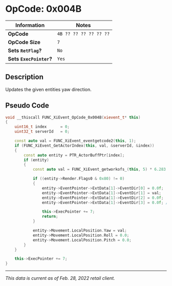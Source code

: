 # OpCode: 0x004B

| Information               | Notes |
|---                        |---    |
| **OpCode**                | `4B ?? ?? ?? ?? ?? ??` |
| **OpCode Size**           | `7`   |
| **Sets `RetFlag`?**       | `No`  |
| **Sets `ExecPointer`?**   | `Yes` |

## Description

Updates the given entities yaw direction.

## Pseudo Code

```cpp
void __thiscall FUNC_XiEvent_OpCode_0x004B(xievent_t* this)
{
    uint16_t index      = 0;
    uint32_t serverId   = 0;

    const auto val = FUNC_XiEvent_eventgetcode2(this, 1);
    if (FUNC_XiEvent_GetActorIndex(this, val, &serverId, &index))
    {
        const auto entity = PTR_ActorBuffPtr[index];
        if (entity)
        {
            const auto val = FUNC_XiEvent_getworkofs_(this, 5) * 6.283 * 0.00024414062;

            if ((entity->Render.Flags0 & 0x80) != 0)
            {
                entity->EventPointer->ExtData[1]->EventDir[0] = 0.0f;
                entity->EventPointer->ExtData[1]->EventDir[1] = val;
                entity->EventPointer->ExtData[1]->EventDir[2] = 0.0f;
                entity->EventPointer->ExtData[1]->EventDir[3] = 0.0f; // Possibly wrong..

                this->ExecPointer += 7;
                return;
            }

            entity->Movement.LocalPosition.Yaw = val;
            entity->Movement.LocalPosition.Roll = 0.0;
            entity->Movement.LocalPosition.Pitch = 0.0;
        }
    }

    this->ExecPointer += 7;
}
```

---

_This data is current as of Feb. 28, 2022 retail client._